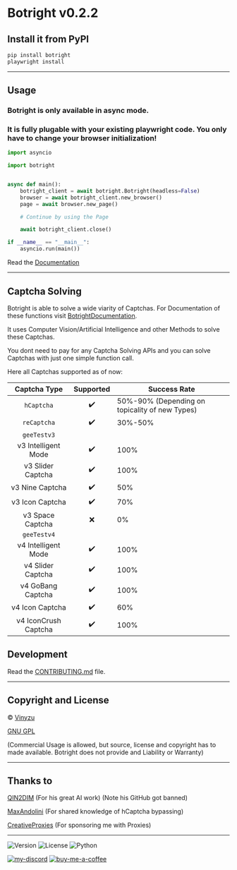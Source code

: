 # Botright v0.2.2

## Install it from PyPI

```bash
pip install botright
playwright install
```

---

## Usage

### Botright is only available in async mode.
### It is fully plugable with your existing playwright code. You only have to change your browser initialization!

```py
import asyncio

import botright


async def main():
    botright_client = await botright.Botright(headless=False)
    browser = await botright_client.new_browser()
    page = await browser.new_page()

    # Continue by using the Page

    await botright_client.close()

if __name__ == "__main__":
    asyncio.run(main())
```

Read the [Documentation](https://botright.readthedocs.io/en/latest)

---

## Captcha Solving

Botright is able to solve a wide viarity of Captchas.
For Documentation of these functions visit [BotrightDocumentation](botright.md).

It uses Computer Vision/Artificial Intelligence and other Methods to solve these Captchas.

You dont need to pay for any Captcha Solving APIs and you can solve Captchas with just one simple function call.

Here all Captchas supported as of now:

| Captcha Type | Supported | Success Rate |
|:--------------:|:--------------:|--------------|
| `hCaptcha` | ✔️ | 50%-90% (Depending on topicality of new Types) |
| `reCaptcha` | ✔️ | 30%-50% |
| `geeTestv3` |
| v3 Intelligent Mode | ✔️ | 100% |
| v3 Slider Captcha | ✔️ | 100% |
| v3 Nine Captcha | ✔️ | 50% |
| v3 Icon Captcha | ✔️ | 70% |
| v3 Space Captcha | ❌ | 0% |
| `geeTestv4` |
| v4 Intelligent Mode | ✔️ | 100% |
| v4 Slider Captcha | ✔️ | 100% |
| v4 GoBang Captcha | ✔️ | 100% |
| v4 Icon Captcha | ✔️ | 60% |
| v4 IconCrush Captcha | ✔️ | 100% |

## Development

Read the [CONTRIBUTING.md](https://github.com/Vinyzu/Botright/blob/main/CONTRIBUTING.md) file.

---

## Copyright and License
© [Vinyzu](https://github.com/Vinyzu/)

[GNU GPL](https://choosealicense.com/licenses/gpl-3.0/)

(Commercial Usage is allowed, but source, license and copyright has to made available. Botright does not provide and Liability or Warranty)

---

## Thanks to

[QIN2DIM](https://github.com/QIN2DIM/) (For his great AI work) (Note his GitHub got banned)

[MaxAndolini](https://github.com/MaxAndolini) (For shared knowledge of hCaptcha bypassing)

[CreativeProxies](https://creativeproxies.com) (For sponsoring me with Proxies)

---

![Version](https://img.shields.io/badge/Botright-v0.2.2-blue)
![License](https://img.shields.io/badge/License-GNU%20GPL-green)
![Python](https://img.shields.io/badge/Python-v3.x-lightgrey)

[![my-discord](https://img.shields.io/badge/My_Discord-000?style=for-the-badge&logo=google-chat&logoColor=blue)](https://discordapp.com/users/935224495126487150)
[![buy-me-a-coffee](https://img.shields.io/badge/Buy_Me_A_Coffee-000?style=for-the-badge&logo=ko-fi&logoColor=brown)](https://ko-fi.com/vinyzu)
